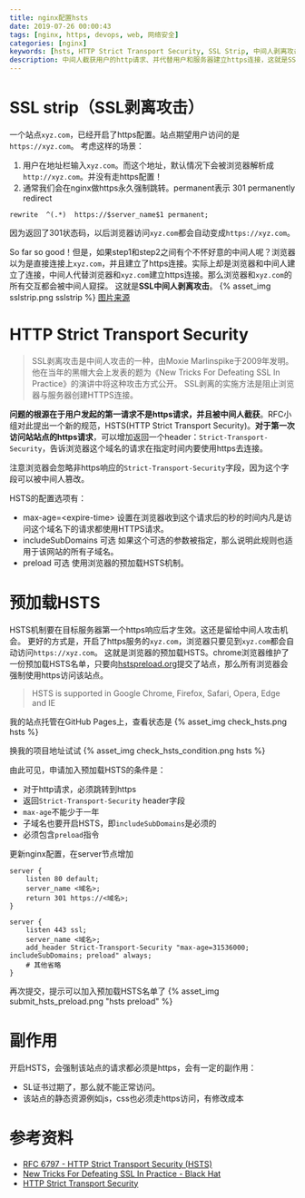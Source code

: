 ```yaml
---
title: nginx配置hsts
date: 2019-07-26 00:00:43
tags: [nginx, https, devops, web, 网络安全]
categories: [nginx]
keywords: [hsts, HTTP Strict Transport Security, SSL Strip, 中间人剥离攻击, Strict-Transport-Security]
description: 中间人截获用户的http请求、并代替用户和服务器建立https连接，这就是SSL strip中间人剥离攻击。对此产生了HSTS（HTTP Strict Transport Security）header字段，在服务器第一个https响应返回的时候，指定该域名在有效期内都要使用https连接。预加载HSTS是完善HSTS机制要在第一个https响应返回后才生效的缺点。
---
```


# SSL strip（SSL剥离攻击）

一个站点`xyz.com`，已经开启了https配置。站点期望用户访问的是`https://xyz.com`。
考虑这样的场景：
1. 用户在地址栏输入`xyz.com`。而这个地址，默认情况下会被浏览器解析成`http://xyz.com`。并没有走https配置！
2. 通常我们会在nginx做https永久强制跳转。permanent表示 301 permanently redirect
```nginx
rewrite  ^(.*)  https://$server_name$1 permanent;
```
因为返回了301状态码，以后浏览器访问`xyz.com`都会自动变成`https://xyz.com`。
<!-- more -->
So far so good！但是，如果step1和step2之间有个不怀好意的中间人呢？浏览器以为是直接连接上`xyz.com`，并且建立了https连接。实际上却是浏览器和中间人建立了连接，中间人代替浏览器和`xyz.com`建立https连接。那么浏览器和`xyz.com`的所有交互都会被中间人窥探。
这就是**SSL中间人剥离攻击**。
{% asset_img sslstrip.png sslstrip %}
<a href="https://miro.medium.com/max/1313/0*Bvk4k7v6AfaCTyoT.png" rel="nofollow">图片来源</a>

# HTTP Strict Transport Security

>SSL剥离攻击是中间人攻击的一种，由Moxie Marlinspike于2009年发明。 他在当年的黑帽大会上发表的题为《New Tricks For Defeating SSL In Practice》的演讲中将这种攻击方式公开。 SSL剥离的实施方法是阻止浏览器与服务器创建HTTPS连接。

**问题的根源在于用户发起的第一请求不是https请求，并且被中间人截获**。RFC小组对此提出一个新的规范，HSTS(HTTP Strict Transport Security)。**对于第一次访问站站点的https请求**，可以增加返回一个header：`Strict-Transport-Security`，告诉浏览器这个域名的请求在指定时间内要使用https去连接。

注意浏览器会忽略非https响应的`Strict-Transport-Security`字段，因为这个字段可以被中间人篡改。

HSTS的配置选项有：
- max-age=\<expire-time\>
设置在浏览器收到这个请求后的<expire-time>秒的时间内凡是访问这个域名下的请求都使用HTTPS请求。
- includeSubDomains 可选
如果这个可选的参数被指定，那么说明此规则也适用于该网站的所有子域名。
- preload 可选
使用浏览器的预加载HSTS机制。

# 预加载HSTS

HSTS机制要在目标服务器第一个https响应后才生效。这还是留给中间人攻击机会。
更好的方式是，开启了https服务的`xyz.com`，浏览器只要见到`xyz.com`都会自动访问`https://xyz.com`。
这就是浏览器的预加载HSTS。chrome浏览器维护了一份预加载HSTS名单，只要向<a href="https://hstspreload.org/" rel="nofollow">hstspreload.org</a>提交了站点，那么所有浏览器会强制使用https访问该站点。
>HSTS is supported in Google Chrome, Firefox, Safari, Opera, Edge and IE

我的站点托管在GitHub Pages上，查看状态是
{% asset_img check_hsts.png hsts %}

换我的项目地址试试
{% asset_img check_hsts_condition.png hsts %}

由此可见，申请加入预加载HSTS的条件是：
- 对于http请求，必须跳转到https
- 返回`Strict-Transport-Security` header字段
- `max-age`不能少于一年
- 子域名也要开启HSTS，即`includeSubDomains`是必须的
- 必须包含`preload`指令

更新nginx配置，在server节点增加
```nginx
server {
    listen 80 default;
    server_name <域名>;
    return 301 https://<域名>;
}

server {
    listen 443 ssl;
    server_name <域名>;
    add_header Strict-Transport-Security "max-age=31536000; includeSubDomains; preload" always;
    # 其他省略
}
```

再次提交，提示可以加入预加载HSTS名单了
{% asset_img submit_hsts_preload.png "hsts preload" %}

# 副作用

开启HSTS，会强制该站点的请求都必须是https，会有一定的副作用：
- SL证书过期了，那么就不能正常访问。
- 该站点的静态资源例如js，css也必须走https访问，有修改成本

# 参考资料

- [RFC 6797 - HTTP Strict Transport Security (HSTS)](https://tools.ietf.org/html/rfc6797)
- [New Tricks For Defeating SSL In Practice - Black Hat](https://www.blackhat.com/presentations/bh-dc-09/Marlinspike/BlackHat-DC-09-Marlinspike-Defeating-SSL.pdf)
- [HTTP Strict Transport Security](https://developer.mozilla.org/zh-CN/docs/Security/HTTP_Strict_Transport_Security)


